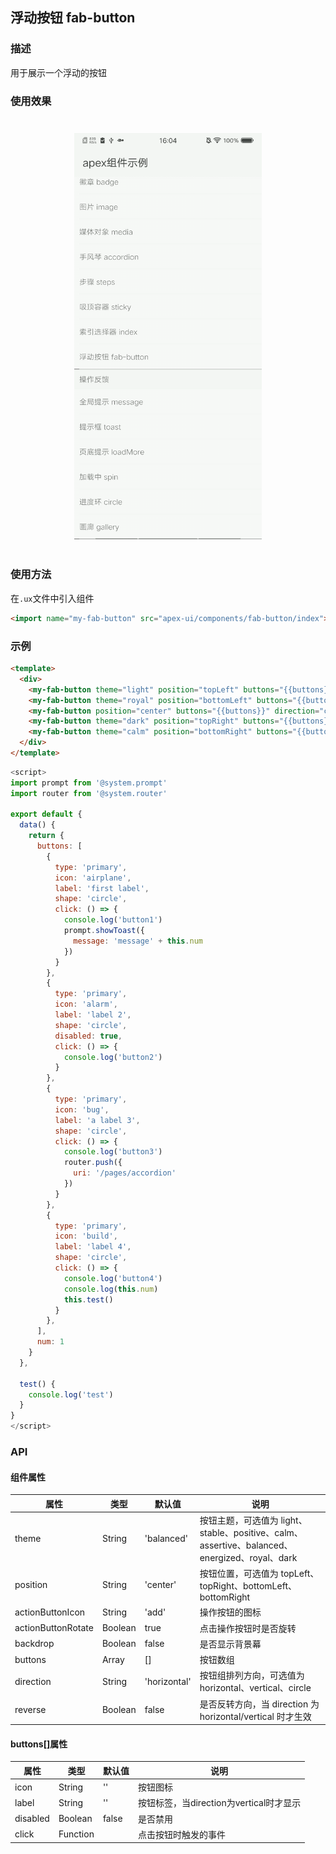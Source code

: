 ## 浮动按钮 fab-button

### 描述

用于展示一个浮动的按钮

### 使用效果

<div style="text-align: center;margin: 40px;"><img src="../assets/fabbutton.gif" style="width:300px" /></div>

### 使用方法

在`.ux`文件中引入组件

```html
<import name="my-fab-button" src="apex-ui/components/fab-button/index"></import>
```

### 示例

```html
<template>
  <div>
    <my-fab-button theme="light" position="topLeft" buttons="{{buttons}}" direction="vertical"></my-fab-button>
    <my-fab-button theme="royal" position="bottomLeft" buttons="{{buttons}}" direction="vertical" reverse="{{true}}"></my-fab-button>
    <my-fab-button position="center" buttons="{{buttons}}" direction="circle"></my-fab-button>
    <my-fab-button theme="dark" position="topRight" buttons="{{buttons}}" reverse="{{true}}"></my-fab-button>
    <my-fab-button theme="calm" position="bottomRight" buttons="{{buttons}}" reverse="{{true}}"></my-fab-button>
  </div>
</template>
```

```javascript
<script>
import prompt from '@system.prompt'
import router from '@system.router'

export default {
  data() {
    return {
      buttons: [
        {
          type: 'primary',
          icon: 'airplane',
          label: 'first label',
          shape: 'circle',
          click: () => {
            console.log('button1')
            prompt.showToast({
              message: 'message' + this.num
            })
          }
        },
        {
          type: 'primary',
          icon: 'alarm',
          label: 'label 2',
          shape: 'circle',
          disabled: true,
          click: () => {
            console.log('button2')
          }
        },
        {
          type: 'primary',
          icon: 'bug',
          label: 'a label 3',
          shape: 'circle',
          click: () => {
            console.log('button3')
            router.push({
              uri: '/pages/accordion'
            })
          }
        },
        {
          type: 'primary',
          icon: 'build',
          label: 'label 4',
          shape: 'circle',
          click: () => {
            console.log('button4')
            console.log(this.num)
            this.test()
          }
        },
      ],
      num: 1
    }
  },

  test() {
    console.log('test')
  }
}
</script>
```

### API

#### 组件属性

| 属性               | 类型     | 默认值        | 说明                                   |
| ------------------ | ------- | ------------ | ------------------------------------- |
| theme              | String  | 'balanced'   | 按钮主题，可选值为 light、stable、positive、calm、assertive、balanced、energized、royal、dark |
| position           | String  | 'center'     | 按钮位置，可选值为 topLeft、topRight、bottomLeft、bottomRight |
| actionButtonIcon   | String  | 'add'        | 操作按钮的图标  |
| actionButtonRotate | Boolean | true         | 点击操作按钮时是否旋转 |
| backdrop           | Boolean | false        | 是否显示背景幕 |
| buttons            | Array   | []           | 按钮数组  |
| direction          | String  | 'horizontal' | 按钮组排列方向，可选值为 horizontal、vertical、circle |
| reverse            | Boolean | false        | 是否反转方向，当 direction 为 horizontal/vertical 时才生效 |

#### buttons[]属性

| 属性     | 类型      | 默认值 | 说明                                 |
| -------- | -------- | ----- | ----------------------------------- |
| icon     | String   | ''    | 按钮图标                             |
| label    | String   | ''    | 按钮标签，当direction为vertical时才显示 |
| disabled | Boolean  | false | 是否禁用                             |
| click    | Function |       | 点击按钮时触发的事件                   |